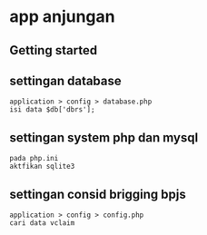 # app anjungan


## Getting started

## settingan database
```
application > config > database.php 
isi data $db['dbrs'];
```

## settingan system php dan mysql
```
pada php.ini 
aktfikan sqlite3
```

## settingan consid brigging bpjs
```
application > config > config.php
cari data vclaim
```